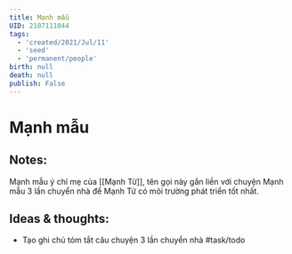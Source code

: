 ```yaml
---
title: Mạnh mẫu
UID: 2107111044
tags:
  - 'created/2021/Jul/11'
  - 'seed'
  - 'permanent/people'
birth: null
death: null
publish: False
---
```

# Mạnh mẫu

## Notes:
Mạnh mẫu ý chỉ mẹ của [[Mạnh Tử]], tên gọi này gắn liền với chuyện Mạnh mẫu 3 lần chuyển nhà để Mạnh Tử có môi trường phát triển tốt nhất.

## Ideas & thoughts:
- Tạo ghi chú tóm tắt câu chuyện 3 lần chuyển nhà #task/todo 

